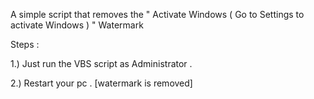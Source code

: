 A simple script that removes the " Activate Windows ( Go to Settings to activate Windows ) " Watermark 


Steps : 

1.) Just run the VBS script as Administrator . 


2.) Restart your pc . [watermark is removed]
